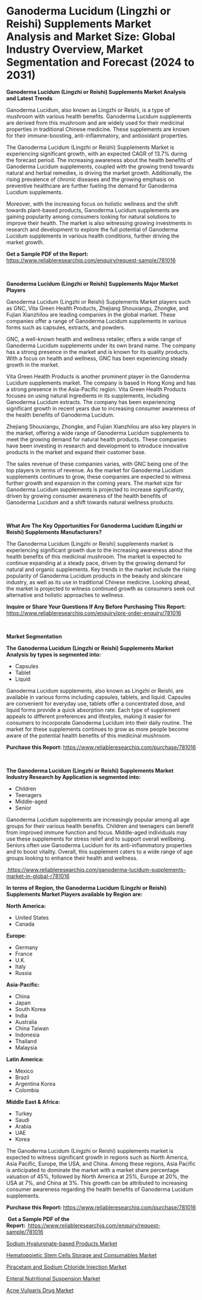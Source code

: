 <p><h1>Ganoderma Lucidum (Lingzhi or Reishi) Supplements Market Analysis and Market Size: Global Industry Overview, Market Segmentation and Forecast (2024 to 2031)</h1></p><p><strong>Ganoderma Lucidum (Lingzhi or Reishi) Supplements Market Analysis and Latest Trends</strong></p>
<p><p>Ganoderma Lucidum, also known as Lingzhi or Reishi, is a type of mushroom with various health benefits. Ganoderma Lucidum supplements are derived from this mushroom and are widely used for their medicinal properties in traditional Chinese medicine. These supplements are known for their immune-boosting, anti-inflammatory, and antioxidant properties.</p><p>The Ganoderma Lucidum (Lingzhi or Reishi) Supplements Market is experiencing significant growth, with an expected CAGR of 13.7% during the forecast period. The increasing awareness about the health benefits of Ganoderma Lucidum supplements, coupled with the growing trend towards natural and herbal remedies, is driving the market growth. Additionally, the rising prevalence of chronic diseases and the growing emphasis on preventive healthcare are further fueling the demand for Ganoderma Lucidum supplements.</p><p>Moreover, with the increasing focus on holistic wellness and the shift towards plant-based products, Ganoderma Lucidum supplements are gaining popularity among consumers looking for natural solutions to improve their health. The market is also witnessing growing investments in research and development to explore the full potential of Ganoderma Lucidum supplements in various health conditions, further driving the market growth.</p></p>
<p><strong>Get a Sample PDF of the Report:&nbsp;</strong> <a href="https://www.reliableresearchiq.com/enquiry/request-sample/781016">https://www.reliableresearchiq.com/enquiry/request-sample/781016</a></p>
<p>&nbsp;</p>
<p><strong>Ganoderma Lucidum (Lingzhi or Reishi) Supplements Major Market Players</strong></p>
<p><p>Ganoderma Lucidum (Lingzhi or Reishi) Supplements Market players such as GNC, Vita Green Health Products, Zhejiang Shouxiangu, Zhongke, and Fujian Xianzhilou are leading companies in the global market. These companies offer a range of Ganoderma Lucidum supplements in various forms such as capsules, extracts, and powders.</p><p>GNC, a well-known health and wellness retailer, offers a wide range of Ganoderma Lucidum supplements under its own brand name. The company has a strong presence in the market and is known for its quality products. With a focus on health and wellness, GNC has been experiencing steady growth in the market.</p><p>Vita Green Health Products is another prominent player in the Ganoderma Lucidum supplements market. The company is based in Hong Kong and has a strong presence in the Asia-Pacific region. Vita Green Health Products focuses on using natural ingredients in its supplements, including Ganoderma Lucidum extracts. The company has been experiencing significant growth in recent years due to increasing consumer awareness of the health benefits of Ganoderma Lucidum.</p><p>Zhejiang Shouxiangu, Zhongke, and Fujian Xianzhilou are also key players in the market, offering a wide range of Ganoderma Lucidum supplements to meet the growing demand for natural health products. These companies have been investing in research and development to introduce innovative products in the market and expand their customer base.</p><p>The sales revenue of these companies varies, with GNC being one of the top players in terms of revenue. As the market for Ganoderma Lucidum supplements continues to grow, these companies are expected to witness further growth and expansion in the coming years. The market size for Ganoderma Lucidum supplements is projected to increase significantly, driven by growing consumer awareness of the health benefits of Ganoderma Lucidum and a shift towards natural wellness products.</p></p>
<p>&nbsp;</p>
<p><strong>What Are The Key Opportunities For Ganoderma Lucidum (Lingzhi or Reishi) Supplements Manufacturers?</strong></p>
<p><p>The Ganoderma Lucidum (Lingzhi or Reishi) supplements market is experiencing significant growth due to the increasing awareness about the health benefits of this medicinal mushroom. The market is expected to continue expanding at a steady pace, driven by the growing demand for natural and organic supplements. Key trends in the market include the rising popularity of Ganoderma Lucidum products in the beauty and skincare industry, as well as its use in traditional Chinese medicine. Looking ahead, the market is projected to witness continued growth as consumers seek out alternative and holistic approaches to wellness.</p></p>
<p><strong>Inquire or Share Your Questions If Any Before Purchasing This Report:</strong> <a href="https://www.reliableresearchiq.com/enquiry/pre-order-enquiry/781016">https://www.reliableresearchiq.com/enquiry/pre-order-enquiry/781016</a></p>
<p>&nbsp;</p>
<p><strong>Market Segmentation</strong></p>
<p><strong>The Ganoderma Lucidum (Lingzhi or Reishi) Supplements Market Analysis by types is segmented into:</strong></p>
<p><ul><li>Capsules</li><li>Tablet</li><li>Liquid</li></ul></p>
<p><p>Ganoderma Lucidum supplements, also known as Lingzhi or Reishi, are available in various forms including capsules, tablets, and liquid. Capsules are convenient for everyday use, tablets offer a concentrated dose, and liquid forms provide a quick absorption rate. Each type of supplement appeals to different preferences and lifestyles, making it easier for consumers to incorporate Ganoderma Lucidum into their daily routine. The market for these supplements continues to grow as more people become aware of the potential health benefits of this medicinal mushroom.</p></p>
<p><strong>Purchase this Report:&nbsp;</strong><a href="https://www.reliableresearchiq.com/purchase/781016">https://www.reliableresearchiq.com/purchase/781016</a></p>
<p>&nbsp;</p>
<p><strong>The Ganoderma Lucidum (Lingzhi or Reishi) Supplements Market Industry Research by Application is segmented into:</strong></p>
<p><ul><li>Children</li><li>Teenagers</li><li>Middle-aged</li><li>Senior</li></ul></p>
<p><p>Ganoderma Lucidum supplements are increasingly popular among all age groups for their various health benefits. Children and teenagers can benefit from improved immune function and focus. Middle-aged individuals may use these supplements for stress relief and to support overall wellbeing. Seniors often use Ganoderma Lucidum for its anti-inflammatory properties and to boost vitality. Overall, this supplement caters to a wide range of age groups looking to enhance their health and wellness.</p></p>
<p><a href="https://www.reliableresearchiq.com/ganoderma-lucidum-supplements-market-in-global-r781016">&nbsp;https://www.reliableresearchiq.com/ganoderma-lucidum-supplements-market-in-global-r781016</a></p>
<p><strong>In terms of Region, the Ganoderma Lucidum (Lingzhi or Reishi) Supplements Market Players available by Region are:</strong></p>
<p>
    <p> <strong> North America: </strong>
        <ul>
            <li>United States</li>
            <li>Canada</li>
        </ul>
        </p> 
    <p> <strong> Europe: </strong>
        <ul>
            <li>Germany</li>
            <li>France</li>
            <li>U.K.</li>
            <li>Italy</li>
            <li>Russia</li>
        </ul>
        </p> 
    <p> <strong> Asia-Pacific: </strong>
        <ul>
            <li>China</li>
            <li>Japan</li>
            <li>South Korea</li>
            <li>India</li>
            <li>Australia</li>
            <li>China Taiwan</li>
            <li>Indonesia</li>
            <li>Thailand</li>
            <li>Malaysia</li>
        </ul>
        </p> 
    <p> <strong> Latin America: </strong>
        <ul>
            <li>Mexico</li>
            <li>Brazil</li>
            <li>Argentina Korea</li>
            <li>Colombia</li>
        </ul>
        </p> 
    <p> <strong> Middle East & Africa: </strong>
        <ul>
            <li>Turkey</li>
            <li>Saudi</li>
            <li>Arabia</li>
            <li>UAE</li>
            <li>Korea</li>
        </ul>
    </p>
    </p>
<p><p>The Ganoderma Lucidum (Lingzhi or Reishi) supplements market is expected to witness significant growth in regions such as North America, Asia Pacific, Europe, the USA, and China. Among these regions, Asia Pacific is anticipated to dominate the market with a market share percentage valuation of 45%, followed by North America at 25%, Europe at 20%, the USA at 7%, and China at 3%. This growth can be attributed to increasing consumer awareness regarding the health benefits of Ganoderma Lucidum supplements.</p></p>
<p><strong>Purchase this Report: </strong><a href="https://www.reliableresearchiq.com/purchase/781016">https://www.reliableresearchiq.com/purchase/781016</a></p>
<p>&nbsp;<strong>Get a Sample PDF of the Report:&nbsp;&nbsp;</strong><a href="https://www.reliableresearchiq.com/enquiry/request-sample/781016">https://www.reliableresearchiq.com/enquiry/request-sample/781016</a></p>
<p><strong></strong></p>
<p><p><a href="https://github.com/Krish2023na/Market-Research-Report-List-6/blob/main/sodium-hyaluronate-based-products-market.md">Sodium Hyaluronate-based Products Market</a></p><p><a href="https://github.com/drzsklfn31/Market-Research-Report-List-1/blob/main/hematopoietic-stem-cells-storage-and-consumables-market.md">Hematopoietic Stem Cells Storage and Consumables Market</a></p><p><a href="https://github.com/RickHolmes3/Market-Research-Report-List-6/blob/main/piracetam-and-sodium-chloride-injection-market.md">Piracetam and Sodium Chloride Injection Market</a></p><p><a href="https://github.com/msLonKoss78/Market-Research-Report-List-1/blob/main/enteral-nutritional-suspension-market.md">Enteral Nutritional Suspension Market</a></p><p><a href="https://github.com/bmorecock/Market-Research-Report-List-4/blob/main/acne-vulgaris-drug-market.md">Acne Vulgaris Drug Market</a></p></p>